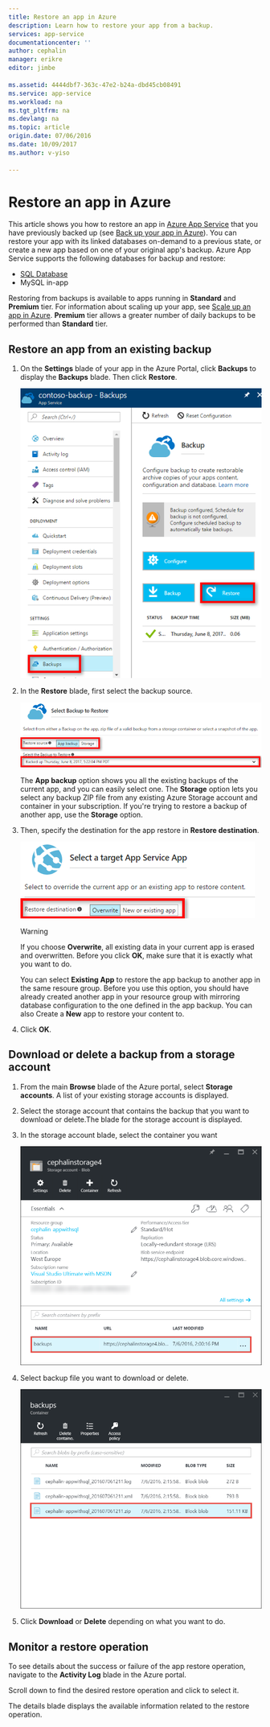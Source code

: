 ```yaml
---
title: Restore an app in Azure
description: Learn how to restore your app from a backup.
services: app-service
documentationcenter: ''
author: cephalin
manager: erikre
editor: jimbe

ms.assetid: 4444dbf7-363c-47e2-b24a-dbd45cb08491
ms.service: app-service
ms.workload: na
ms.tgt_pltfrm: na
ms.devlang: na
ms.topic: article
origin.date: 07/06/2016
ms.date: 10/09/2017
ms.author: v-yiso

---
```

# Restore an app in Azure
This article shows you how to restore an app in [Azure App Service](../app-service/app-service-value-prop-what-is.md)
that you have previously backed up (see [Back up your app in Azure](web-sites-backup.md)). You can restore your app
with its linked databases on-demand to a previous state, or create a new app based on one of
your original app's backup. Azure App Service supports the following databases for backup and restore:
- [SQL Database](https://www.azure.cn/home/features/sql-database/)
- MySQL in-app

Restoring from backups is available to apps running in **Standard** and **Premium** tier. For information about scaling
up your app, see [Scale up an app in Azure](web-sites-scale.md). **Premium** tier allows a greater number of daily
backups to be performed than **Standard** tier.

<a name="PreviousBackup"></a>

## Restore an app from an existing backup
1. On the **Settings** blade of your app in the Azure Portal, click **Backups** to display the **Backups** blade. Then click **Restore**.

    ![Choose restore now][ChooseRestoreNow]
2. In the **Restore** blade, first select the backup source.

    ![](./media/web-sites-restore/021ChooseSource1.png)

    The **App backup** option shows you all the existing backups of the current app, and you can easily select one.
    The **Storage** option lets you select any backup ZIP file from any existing Azure Storage account and container in your subscription.
    If you're trying to restore a backup of another app, use the **Storage** option.
3. Then, specify the destination for the app restore in **Restore destination**.

    ![](./media/web-sites-restore/022ChooseDestination1.png)

   > [!WARNING]
   > If you choose **Overwrite**, all existing data in your current app is erased and overwritten. Before you click **OK**,
   > make sure that it is exactly what you want to do.
   > 
   > 

    You can select **Existing App** to restore the app backup to another app in the same resoure group. Before you use this option, you should have already created another app in your resource group with mirroring database configuration to the one defined in the app backup. You can also Create a **New** app to restore your content to.

4. Click **OK**.

<a name="StorageAccount"></a>

## Download or delete a backup from a storage account
1. From the main **Browse** blade of the Azure portal, select **Storage accounts**. A list of your existing storage accounts is displayed.
2. Select the storage account that contains the backup that you want to download or delete.The blade for the storage account is displayed.
3. In the storage account blade, select the container you want

    ![View Containers][ViewContainers]
4. Select backup file you want to download or delete.

    ![ViewContainers](./media/web-sites-restore/03ViewFiles.png)
5. Click **Download** or **Delete** depending on what you want to do.  

<a name="OperationLogs"></a>

## Monitor a restore operation
To see details about the success or failure of the app restore operation, navigate to the **Activity Log** blade in the Azure portal.  

Scroll down to find the desired restore operation and click to select it.

The details blade displays the available information related to the restore operation.

<!-- ## Next Steps
You can backup and restore App Service apps using REST API. -->


<!-- IMAGES -->
[ChooseRestoreNow]: ./media/web-sites-restore/02ChooseRestoreNow1.png
[ViewContainers]: ./media/web-sites-restore/03ViewContainers.png
[StorageAccountFile]: ./media/web-sites-restore/02StorageAccountFile.png
[BrowseCloudStorage]: ./media/web-sites-restore/03BrowseCloudStorage.png
[StorageAccountFileSelected]: ./media/web-sites-restore/04StorageAccountFileSelected.png
[ChooseRestoreSettings]: ./media/web-sites-restore/05ChooseRestoreSettings.png
[ChooseDBServer]: ./media/web-sites-restore/06ChooseDBServer.png
[RestoreToNewSQLDB]: ./media/web-sites-restore/07RestoreToNewSQLDB.png
[NewSQLDBConfig]: ./media/web-sites-restore/08NewSQLDBConfig.png
[RestoredContosoWebSite]: ./media/web-sites-restore/09RestoredContosoWebSite.png
[DashboardOperationLogsLink]: ./media/web-sites-restore/10DashboardOperationLogsLink.png
[ManagementServicesOperationLogsList]: ./media/web-sites-restore/11ManagementServicesOperationLogsList.png
[DetailsButton]: ./media/web-sites-restore/12DetailsButton.png
[OperationDetails]: ./media/web-sites-restore/13OperationDetails.png
